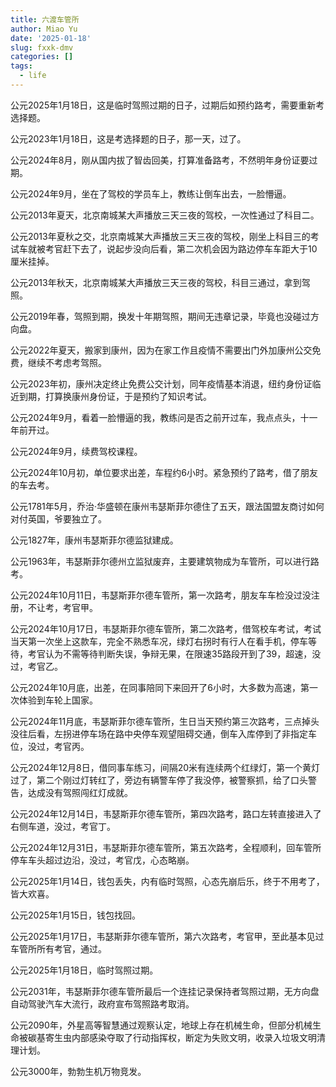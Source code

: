 ```yaml
---
title: 六渡车管所
author: Miao Yu
date: '2025-01-18'
slug: fxxk-dmv
categories: []
tags:
  - life
---
```

公元2025年1月18日，这是临时驾照过期的日子，过期后如预约路考，需要重新考选择题。

公元2023年1月18日，这是考选择题的日子，那一天，过了。

公元2024年8月，刚从国内拔了智齿回美，打算准备路考，不然明年身份证要过期。

公元2024年9月，坐在了驾校的学员车上，教练让倒车出去，一脸懵逼。

公元2013年夏天，北京南城某大声播放三天三夜的驾校，一次性通过了科目二。

公元2013年夏秋之交，北京南城某大声播放三天三夜的驾校，刚坐上科目三的考试车就被考官赶下去了，说起步没向后看，第二次机会因为路边停车车距大于10厘米挂掉。

公元2013年秋天，北京南城某大声播放三天三夜的驾校，科目三通过，拿到驾照。

公元2019年春，驾照到期，换发十年期驾照，期间无违章记录，毕竟也没碰过方向盘。

公元2022年夏天，搬家到康州，因为在家工作且疫情不需要出门外加康州公交免费，继续不考虑考驾照。

公元2023年初，康州决定终止免费公交计划，同年疫情基本消退，纽约身份证临近到期，打算换康州身份证，于是预约了知识考试。

公元2024年9月，看着一脸懵逼的我，教练问是否之前开过车，我点点头，十一年前开过。

公元2024年9月，续费驾校课程。

公元2024年10月初，单位要求出差，车程约6小时。紧急预约了路考，借了朋友的车去考。

公元1781年5月，乔治·华盛顿在康州韦瑟斯菲尔德住了五天，跟法国盟友商讨如何对付英国，爷要独立了。

公元1827年，康州韦瑟斯菲尔德监狱建成。

公元1963年，韦瑟斯菲尔德州立监狱废弃，主要建筑物成为车管所，可以进行路考。

公元2024年10月11日，韦瑟斯菲尔德车管所，第一次路考，朋友车车检没过没注册，不让考，考官甲。

公元2024年10月17日，韦瑟斯菲尔德车管所，第二次路考，借驾校车考试，考试当天第一次坐上这款车，完全不熟悉车况，绿灯右拐时有行人在看手机，停车等待，考官认为不需等待判断失误，争辩无果，在限速35路段开到了39，超速，没过，考官乙。

公元2024年10月底，出差，在同事陪同下来回开了6小时，大多数为高速，第一次体验到车轮上国家。

公元2024年11月底，韦瑟斯菲尔德车管所，生日当天预约第三次路考，三点掉头没往后看，左拐进停车场在路中央停车观望阻碍交通，倒车入库停到了非指定车位，没过，考官丙。

公元2024年12月8日，借同事车练习，间隔20米有连续两个红绿灯，第一个黄灯过了，第二个刚过灯转红了，旁边有辆警车停了我没停，被警察抓，给了口头警告，达成没有驾照闯红灯成就。

公元2024年12月14日，韦瑟斯菲尔德车管所，第四次路考，路口左转直接进入了右侧车道，没过，考官丁。

公元2024年12月31日，韦瑟斯菲尔德车管所，第五次路考，全程顺利，回车管所停车车头超过边沿，没过，考官戊，心态略崩。

公元2025年1月14日，钱包丢失，内有临时驾照，心态先崩后乐，终于不用考了，皆大欢喜。

公元2025年1月15日，钱包找回。

公元2025年1月17日，韦瑟斯菲尔德车管所，第六次路考，考官甲，至此基本见过车管所所有考官，通过。

公元2025年1月18日，临时驾照过期。

公元2031年，韦瑟斯菲尔德车管所最后一个连挂记录保持者驾照过期，无方向盘自动驾驶汽车大流行，政府宣布驾照路考取消。

公元2090年，外星高等智慧通过观察认定，地球上存在机械生命，但部分机械生命被碳基寄生虫内部感染夺取了行动指挥权，断定为失败文明，收录入垃圾文明清理计划。

公元3000年，勃勃生机万物竞发。
